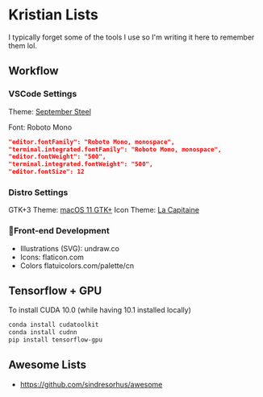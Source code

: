 # Kristian Lists
I typically forget some of the tools I use so I'm writing it here to remember them lol.

## Workflow
### VSCode Settings
Theme: [September Steel](https://marketplace.visualstudio.com/items?itemName=perragnaredin.september-steel)

Font: Roboto Mono
```json
"editor.fontFamily": "Roboto Mono, monospace",
"terminal.integrated.fontFamily": "Roboto Mono, monospace",
"editor.fontWeight": "500",
"terminal.integrated.fontWeight": "500",
"editor.fontSize": 12
```
### Distro Settings
GTK+3 Theme: [macOS 11 GTK+](https://www.opendesktop.org/p/1220826)
Icon Theme: [La Capitaine](https://www.gnome-look.org/p/1148695/)


### 🚀Front-end Development
- Illustrations (SVG): undraw.co
- Icons: flaticon.com
- Colors flatuicolors.com/palette/cn

## Tensorflow + GPU
To install CUDA 10.0 (while having 10.1 installed locally)
```bash
conda install cudatoolkit
conda install cudnn
pip install tensorflow-gpu
```
## Awesome Lists
- https://github.com/sindresorhus/awesome
